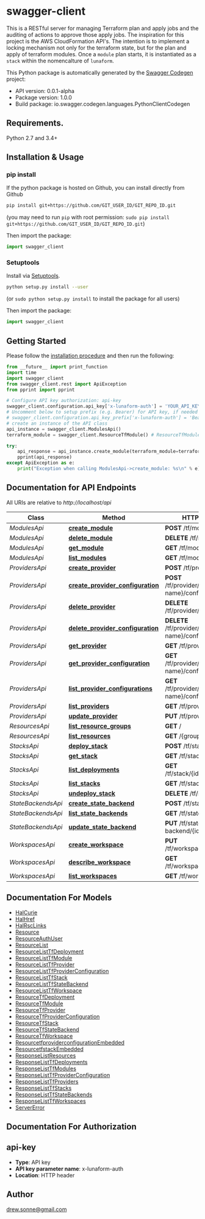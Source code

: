 # swagger-client
This is a RESTful server for managing Terraform plan and apply jobs and the auditing of actions to approve those apply jobs. The inspiration for this project is the AWS CloudFormation API's. The intention is to implement a locking mechanism not only for the terraform state, but for the plan and apply of terraform modules. Once a `module` plan starts, it is instantiated as a `stack` within the nomencalture of `lunaform`. 

This Python package is automatically generated by the [Swagger Codegen](https://github.com/swagger-api/swagger-codegen) project:

- API version: 0.0.1-alpha
- Package version: 1.0.0
- Build package: io.swagger.codegen.languages.PythonClientCodegen

## Requirements.

Python 2.7 and 3.4+

## Installation & Usage
### pip install

If the python package is hosted on Github, you can install directly from Github

```sh
pip install git+https://github.com/GIT_USER_ID/GIT_REPO_ID.git
```
(you may need to run `pip` with root permission: `sudo pip install git+https://github.com/GIT_USER_ID/GIT_REPO_ID.git`)

Then import the package:
```python
import swagger_client 
```

### Setuptools

Install via [Setuptools](http://pypi.python.org/pypi/setuptools).

```sh
python setup.py install --user
```
(or `sudo python setup.py install` to install the package for all users)

Then import the package:
```python
import swagger_client
```

## Getting Started

Please follow the [installation procedure](#installation--usage) and then run the following:

```python
from __future__ import print_function
import time
import swagger_client
from swagger_client.rest import ApiException
from pprint import pprint

# Configure API key authorization: api-key
swagger_client.configuration.api_key['x-lunaform-auth'] = 'YOUR_API_KEY'
# Uncomment below to setup prefix (e.g. Bearer) for API key, if needed
# swagger_client.configuration.api_key_prefix['x-lunaform-auth'] = 'Bearer'
# create an instance of the API class
api_instance = swagger_client.ModulesApi()
terraform_module = swagger_client.ResourceTfModule() # ResourceTfModule | A terraform module (optional)

try:
    api_response = api_instance.create_module(terraform_module=terraform_module)
    pprint(api_response)
except ApiException as e:
    print("Exception when calling ModulesApi->create_module: %s\n" % e)

```

## Documentation for API Endpoints

All URIs are relative to *http://localhost/api*

Class | Method | HTTP request | Description
------------ | ------------- | ------------- | -------------
*ModulesApi* | [**create_module**](docs/ModulesApi.md#create_module) | **POST** /tf/modules | 
*ModulesApi* | [**delete_module**](docs/ModulesApi.md#delete_module) | **DELETE** /tf/module/{id} | 
*ModulesApi* | [**get_module**](docs/ModulesApi.md#get_module) | **GET** /tf/module/{id} | 
*ModulesApi* | [**list_modules**](docs/ModulesApi.md#list_modules) | **GET** /tf/modules | 
*ProvidersApi* | [**create_provider**](docs/ProvidersApi.md#create_provider) | **POST** /tf/providers/ | 
*ProvidersApi* | [**create_provider_configuration**](docs/ProvidersApi.md#create_provider_configuration) | **POST** /tf/provider/{provider-name}/configurations | 
*ProvidersApi* | [**delete_provider**](docs/ProvidersApi.md#delete_provider) | **DELETE** /tf/provider/{name} | 
*ProvidersApi* | [**delete_provider_configuration**](docs/ProvidersApi.md#delete_provider_configuration) | **DELETE** /tf/provider/{provider-name}/configuration/{id} | 
*ProvidersApi* | [**get_provider**](docs/ProvidersApi.md#get_provider) | **GET** /tf/provider/{name} | 
*ProvidersApi* | [**get_provider_configuration**](docs/ProvidersApi.md#get_provider_configuration) | **GET** /tf/provider/{provider-name}/configuration/{id} | 
*ProvidersApi* | [**list_provider_configurations**](docs/ProvidersApi.md#list_provider_configurations) | **GET** /tf/provider/{provider-name}/configurations | 
*ProvidersApi* | [**list_providers**](docs/ProvidersApi.md#list_providers) | **GET** /tf/providers/ | 
*ProvidersApi* | [**update_provider**](docs/ProvidersApi.md#update_provider) | **PUT** /tf/provider/{name} | 
*ResourcesApi* | [**list_resource_groups**](docs/ResourcesApi.md#list_resource_groups) | **GET** / | 
*ResourcesApi* | [**list_resources**](docs/ResourcesApi.md#list_resources) | **GET** /{group} | 
*StacksApi* | [**deploy_stack**](docs/StacksApi.md#deploy_stack) | **POST** /tf/stacks | 
*StacksApi* | [**get_stack**](docs/StacksApi.md#get_stack) | **GET** /tf/stack/{id} | 
*StacksApi* | [**list_deployments**](docs/StacksApi.md#list_deployments) | **GET** /tf/stack/{id}/deployments | 
*StacksApi* | [**list_stacks**](docs/StacksApi.md#list_stacks) | **GET** /tf/stacks | 
*StacksApi* | [**undeploy_stack**](docs/StacksApi.md#undeploy_stack) | **DELETE** /tf/stack/{id} | 
*StateBackendsApi* | [**create_state_backend**](docs/StateBackendsApi.md#create_state_backend) | **POST** /tf/state-backends | 
*StateBackendsApi* | [**list_state_backends**](docs/StateBackendsApi.md#list_state_backends) | **GET** /tf/state-backends | 
*StateBackendsApi* | [**update_state_backend**](docs/StateBackendsApi.md#update_state_backend) | **PUT** /tf/state-backend/{id} | 
*WorkspacesApi* | [**create_workspace**](docs/WorkspacesApi.md#create_workspace) | **PUT** /tf/workspace/{name} | 
*WorkspacesApi* | [**describe_workspace**](docs/WorkspacesApi.md#describe_workspace) | **GET** /tf/workspace/{name} | 
*WorkspacesApi* | [**list_workspaces**](docs/WorkspacesApi.md#list_workspaces) | **GET** /tf/workspaces | 


## Documentation For Models

 - [HalCurie](docs/HalCurie.md)
 - [HalHref](docs/HalHref.md)
 - [HalRscLinks](docs/HalRscLinks.md)
 - [Resource](docs/Resource.md)
 - [ResourceAuthUser](docs/ResourceAuthUser.md)
 - [ResourceList](docs/ResourceList.md)
 - [ResourceListTfDeployment](docs/ResourceListTfDeployment.md)
 - [ResourceListTfModule](docs/ResourceListTfModule.md)
 - [ResourceListTfProvider](docs/ResourceListTfProvider.md)
 - [ResourceListTfProviderConfiguration](docs/ResourceListTfProviderConfiguration.md)
 - [ResourceListTfStack](docs/ResourceListTfStack.md)
 - [ResourceListTfStateBackend](docs/ResourceListTfStateBackend.md)
 - [ResourceListTfWorkspace](docs/ResourceListTfWorkspace.md)
 - [ResourceTfDeployment](docs/ResourceTfDeployment.md)
 - [ResourceTfModule](docs/ResourceTfModule.md)
 - [ResourceTfProvider](docs/ResourceTfProvider.md)
 - [ResourceTfProviderConfiguration](docs/ResourceTfProviderConfiguration.md)
 - [ResourceTfStack](docs/ResourceTfStack.md)
 - [ResourceTfStateBackend](docs/ResourceTfStateBackend.md)
 - [ResourceTfWorkspace](docs/ResourceTfWorkspace.md)
 - [ResourcetfproviderconfigurationEmbedded](docs/ResourcetfproviderconfigurationEmbedded.md)
 - [ResourcetfstackEmbedded](docs/ResourcetfstackEmbedded.md)
 - [ResponseListResources](docs/ResponseListResources.md)
 - [ResponseListTfDeployments](docs/ResponseListTfDeployments.md)
 - [ResponseListTfModules](docs/ResponseListTfModules.md)
 - [ResponseListTfProviderConfiguration](docs/ResponseListTfProviderConfiguration.md)
 - [ResponseListTfProviders](docs/ResponseListTfProviders.md)
 - [ResponseListTfStacks](docs/ResponseListTfStacks.md)
 - [ResponseListTfStateBackends](docs/ResponseListTfStateBackends.md)
 - [ResponseListTfWorkspaces](docs/ResponseListTfWorkspaces.md)
 - [ServerError](docs/ServerError.md)


## Documentation For Authorization


## api-key

- **Type**: API key
- **API key parameter name**: x-lunaform-auth
- **Location**: HTTP header


## Author

drew.sonne@gmail.com

